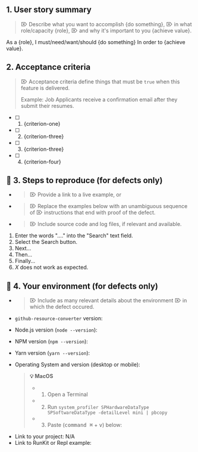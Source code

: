 <!-- 💡 TIP: Select the ↖︎⎾ Preview ⏋ Tab above help read these instructions. -->

## 1. User story summary

> ⌦ Describe what you want to accomplish {do something},
> ⌦ in what role/capacity {role},
> ⌦ and why it's important to you {achieve value}.

As a {role},
I must/need/want/should {do something}
In order to {achieve value}.

## 2. Acceptance criteria

> ⌦ Acceptance criteria define things that must be `true` when this feature is delivered.
>
> Example: Job Applicants receive a confirmation email after they submit their resumes.

- [ ] 1.  {criterion-one}
- [ ] 2.  {criterion-three}
- [ ] 3.  {criterion-three}
- [ ] 4.  {criterion-four}

## 🐞 3. Steps to reproduce (for defects only)

- > ⌦ Provide a link to a live example, or
- > ⌦ Replace the examples below with an unambiguous sequence of
  > ⌦ instructions that end with proof of the defect.
- > ⌦ Include source code and log files, if relevant and available.

1.  Enter the words "...." into the "Search" text field.
2.  Select the Search button.
3.  Next...
4.  Then...
5.  Finally...
6.  _X_ does not work as expected.

## 🐞 4. Your environment (for defects only)

- > ⌦ Include as many relevant details about the environment
  > ⌦ in which the defect occured.

* `github-resource-converter` version:
* Node.js version (`node --version`):
* NPM version (`npm --version`):
* Yarn version (`yarn --version`):
* Operating System and version (desktop or mobile):

  > **💡 MacOS**
  >
  > - 1.  Open a Terminal
  > - 2.  Run
  >       `system_profiler SPHardwareDataType SPSoftwareDataType -detailLevel mini | pbcopy`
  > - 3.  Paste (<kbd>command ⌘</kbd> + <kbd>v</kbd>) below:

- Link to your project: N/A
- Link to RunKit or Repl example:

<!-- ⛔️  Do not remove anything below this comment. ⛔️  -->
